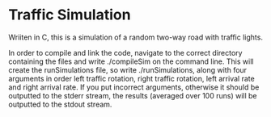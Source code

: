# Traffic Simulation

Wriiten in C, this is a simulation of a random two-way road with traffic lights.

In order to compile and link the code, navigate to the correct directory containing the files and write ./compileSim on the command line. 
This will create the runSimulations file, so write ./runSimulations, along with four arguments in order left traffic rotation, right traffic rotation, 
left arrival rate and right arrival rate. If you put incorrect arguments, otherwise it should be outputted to the stderr stream, the results (averaged 
over 100 runs) will be outputted to the stdout stream.
